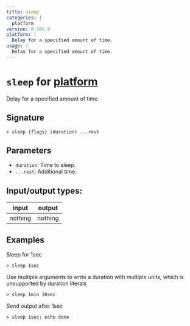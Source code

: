 ```yaml
---
title: sleep
categories: |
  platform
version: 0.101.0
platform: |
  Delay for a specified amount of time.
usage: |
  Delay for a specified amount of time.
---
```

<!-- This file is automatically generated. Please edit the command in https://github.com/nushell/nushell instead. -->

# `sleep` for [platform](/commands/categories/platform.md)

<div class='command-title'>Delay for a specified amount of time.</div>

## Signature

```> sleep {flags} (duration) ...rest```

## Parameters

 -  `duration`: Time to sleep.
 -  `...rest`: Additional time.


## Input/output types:

| input   | output  |
| ------- | ------- |
| nothing | nothing |

## Examples

Sleep for 1sec
```nu
> sleep 1sec

```

Use multiple arguments to write a duration with multiple units, which is unsupported by duration literals
```nu
> sleep 1min 30sec

```

Send output after 1sec
```nu
> sleep 1sec; echo done

```
